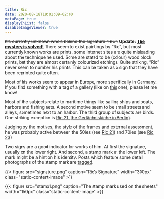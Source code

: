 ```yaml
---
title: Ric
date: 2020-08-18T19:01:09+02:00
metaPage: true
displayInList: false
disableImageViewer: true
---
```

<s>It’s currently unknown who’s behind the signature “RIC”.</s> **Update: [The mystery is solved!](/ric/mystery-solved)** There seem to exist paintings by “Ric”, but most currently known works are prints. some Internet sites are quite misleading about the technique he used. Some are stated to be (colour) wood block prints, but they are almost certainly colourized etchings. Quite striking, “Ric” never seem to number his prints. This can be taken as a sign that they have been reprinted quite often.

Most of his works seem to appear in Europe, more specifically in Germany. If you find something with a tag of a gallery (like on [this](/post/183501026812) one), please let me know!

Most of the subjects relate to maritime things like sailing ships and boats, harbors and fishing nets. A second motive seem to be small streets and alleys, sometimes next to an harbor. The third group of subjects are birds. One striking exception is [Ric 21 (the Gedächniskiche in Berlin)](/tags/Ric-21).

Judging by the motives, the style of the frames and external assessment, he was probably active between the 50ies (see [Ric 21](/tags/Ric-21)) and 70ies (see [Ric 23](/tags/Ric-23))

Two signs are a good indicator for works of him. At first the signature, usually on the lower right. And second, a stamp mark at the lower left. The mark might be a [hint](/hints/fritz-neumann) on his identity. Posts which feature some detail photographs of the stamp mark are [tagged](/tags/Stamp).

{{< figure src="signature.png" caption="Ric’s Signature" width="300px" class="static-content-image" >}}

{{< figure src="stamp1.png" caption="The stamp mark used on the sheets" width="150px" class="static-content-image" >}}
